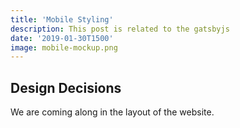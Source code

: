 ```yaml
---
title: 'Mobile Styling'
description: This post is related to the gatsbyjs
date: '2019-01-30T1500'
image: mobile-mockup.png
---
```


## Design Decisions

We are coming along in the layout of the website.
